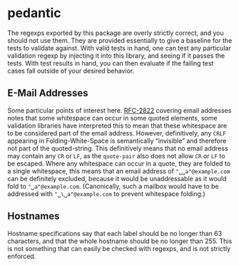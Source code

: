 # pedantic

The regexps exported by this package are overly strictly correct, and you should not use them.
They are provided essentially to give a baseline for the tests to validate against.
With valid tests in hand, one can test any particular validation regexp by injecting it into this library,
and seeing if it passes the tests.
With test results in hand, you can then evaluate if the failing test cases fall outside of your desired behavior.

## E-Mail Addresses

Some particular points of interest here.
[RFC-2822](https://tools.ietf.org/html/rfc2822) covering email addresses notes that some whitespace can occur in some quoted elements,
some validation libraries have interpreted this to mean that these whitespace are to be considered part of the email address.
However, definitively, any `CRLF` appearing in Folding-White-Space is semantically “invisible” and therefore not part of the quoted-string.
This definitively means that no email address may contain any `CR` or `LF`, as the `quote-pair` also does not allow `CR` or `LF` to be escaped.
Where any whitespace can occur in a quote, they are folded to a single whitespace,
this means that an email address of `"␣␣a"@example.com` can be definitely excluded,
because it would be unaddressable as it would fold to `"␣a"@example.com`. (Canonically, such a mailbox would have to be addressed with `"␣\␣a"@example.com` to prevent whitespace folding.)

## Hostnames

Hostname specifications say that each label should be no longer than 63 characters,
and that the whole hostname should be no longer than 255.
This is not something that can easily be checked with regexps,
and is not strictly enforced.
